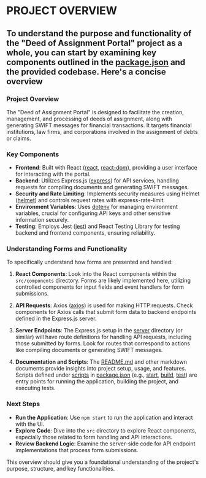 # PROJECT OVERVIEW

## To understand the purpose and functionality of the "Deed of Assignment Portal" project as a whole, you can start by examining key components outlined in the [package.json](file:///Users/pandora/Cursor_Projects/3-Party_LD-UCC-MT/RealTimeComplyLedgerBridge/deed-of-assignment-portal/package.json#1%2C1-1%2C1) and the provided codebase. Here's a concise overview

### Project Overview

The "Deed of Assignment Portal" is designed to facilitate the creation, management, and processing of deeds of assignment, along with generating SWIFT messages for financial transactions. It targets financial institutions, law firms, and corporations involved in the assignment of debts or claims.

### Key Components

- **Frontend**: Built with React ([react](file:///Users/pandora/Cursor_Projects/3-Party_LD-UCC-MT/RealTimeComplyLedgerBridge/deed-of-assignment-portal/package.json#15%2C6-15%2C6), [react-dom](file:///Users/pandora/Cursor_Projects/3-Party_LD-UCC-MT/RealTimeComplyLedgerBridge/deed-of-assignment-portal/package.json#16%2C6-16%2C6)), providing a user interface for interacting with the portal.
- **Backend**: Utilizes Express.js ([express](file:///Users/pandora/Cursor_Projects/3-Party_LD-UCC-MT/RealTimeComplyLedgerBridge/deed-of-assignment-portal/package.json#11%2C6-11%2C6)) for API services, handling requests for compiling documents and generating SWIFT messages.
- **Security and Rate Limiting**: Implements security measures using Helmet ([helmet](file:///Users/pandora/Cursor_Projects/3-Party_LD-UCC-MT/RealTimeComplyLedgerBridge/deed-of-assignment-portal/package.json#13%2C6-13%2C6)) and controls request rates with express-rate-limit.
- **Environment Variables**: Uses [dotenv](file:///Users/pandora/Cursor_Projects/3-Party_LD-UCC-MT/RealTimeComplyLedgerBridge/deed-of-assignment-portal/package.json#10%2C6-10%2C6) for managing environment variables, crucial for configuring API keys and other sensitive information securely.
- **Testing**: Employs Jest ([jest](file:///Users/pandora/Cursor_Projects/3-Party_LD-UCC-MT/RealTimeComplyLedgerBridge/deed-of-assignment-portal/package.json#6%2C23-6%2C23)) and React Testing Library for testing backend and frontend components, ensuring reliability.

### Understanding Forms and Functionality

To specifically understand how forms are presented and handled:

1. **React Components**: Look into the React components within the `src/components` directory. Forms are likely implemented here, utilizing controlled components for input fields and event handlers for form submissions.

2. **API Requests**: Axios ([axios](file:///Users/pandora/Cursor_Projects/3-Party_LD-UCC-MT/RealTimeComplyLedgerBridge/deed-of-assignment-portal/package.json#8%2C6-8%2C6)) is used for making HTTP requests. Check components for Axios calls that submit form data to backend endpoints defined in the Express.js server.

3. **Server Endpoints**: The Express.js setup in the [server](file:///Users/pandora/Cursor_Projects/3-Party_LD-UCC-MT/RealTimeComplyLedgerBridge/deed-of-assignment-portal/README.md#10%2C21-10%2C21) directory (or similar) will have route definitions for handling API requests, including those submitted by forms. Look for routes that correspond to actions like compiling documents or generating SWIFT messages.

4. **Documentation and Scripts**: The [README.md](file:///Users/pandora/Cursor_Projects/3-Party_LD-UCC-MT/RealTimeComplyLedgerBridge/deed-of-assignment-portal/README.md#1%2C1-1%2C1) and other markdown documents provide insights into project setup, usage, and features. Scripts defined under [scripts](file:///Users/pandora/Cursor_Projects/3-Party_LD-UCC-MT/RealTimeComplyLedgerBridge/deed-of-assignment-portal/package.json#17%2C12-17%2C12) in [package.json](file:///Users/pandora/Cursor_Projects/3-Party_LD-UCC-MT/RealTimeComplyLedgerBridge/deed-of-assignment-portal/package.json#1%2C1-1%2C1) (e.g., [start](file:///Users/pandora/Cursor_Projects/3-Party_LD-UCC-MT/RealTimeComplyLedgerBridge/deed-of-assignment-portal/package.json#42%2C6-42%2C6), [build](file:///Users/pandora/Cursor_Projects/3-Party_LD-UCC-MT/RealTimeComplyLedgerBridge/deed-of-assignment-portal/package.json#43%2C6-43%2C6), [test](file:///Users/pandora/Cursor_Projects/3-Party_LD-UCC-MT/RealTimeComplyLedgerBridge/deed-of-assignment-portal/package.json#44%2C6-44%2C6)) are entry points for running the application, building the project, and executing tests.

### Next Steps

- **Run the Application**: Use `npm start` to run the application and interact with the UI.
- **Explore Code**: Dive into the `src` directory to explore React components, especially those related to form handling and API interactions.
- **Review Backend Logic**: Examine the server-side code for API endpoint implementations that process form submissions.

This overview should give you a foundational understanding of the project's purpose, structure, and key functionalities.

